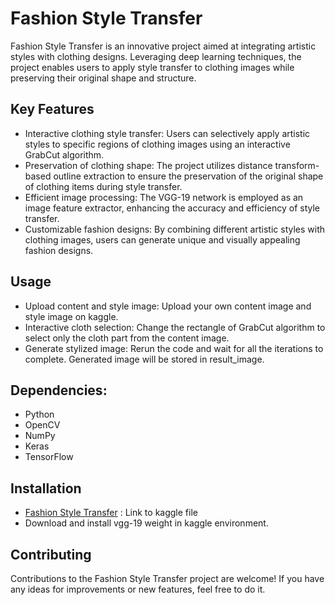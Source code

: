 # Fashion Style Transfer

Fashion Style Transfer is an innovative project aimed at integrating artistic styles with clothing designs. Leveraging deep learning techniques, the project enables users to apply style transfer to clothing images while preserving their original shape and structure.

## Key Features

- Interactive clothing style transfer: Users can selectively apply artistic styles to specific regions of clothing images using an interactive GrabCut algorithm.
- Preservation of clothing shape: The project utilizes distance transform-based outline extraction to ensure the preservation of the original shape of clothing items during style transfer.
- Efficient image processing: The VGG-19 network is employed as an image feature extractor, enhancing the accuracy and efficiency of style transfer.
- Customizable fashion designs: By combining different artistic styles with clothing images, users can generate unique and visually appealing fashion designs.

## Usage

- Upload content and style image: Upload your own content image and style image on kaggle.
- Interactive cloth selection: Change the rectangle of GrabCut algorithm to select only the cloth part from the content image.
- Generate stylized image: Rerun the code and wait for all the iterations to complete. Generated image will be stored in result_image.

## Dependencies:

- Python
- OpenCV
- NumPy
- Keras
- TensorFlow

## Installation

- [Fashion Style Transfer](https://www.kaggle.com/code/arazan/nash-cs528?kernelSessionId=174013843&authuser=5) : Link to kaggle file
- Download and install vgg-19 weight in kaggle environment.

## Contributing

Contributions to the Fashion Style Transfer project are welcome! If you have any ideas for improvements or new features, feel free to do it.
